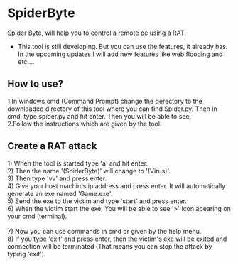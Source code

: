 # SpiderByte
Spider Byte, will help you to control a remote pc using a RAT.

* This tool is still developing. But you can use the features, it already has. In the upcoming updates I will add new features like web flooding and etc....

<h2>How to use?</h2>
1.In windows cmd (Command Prompt) change the derectory to the downloaded directory of this tool where you can find Spider.py. Then in cmd, type spider.py and hit enter. Then you will be able to see,<br>
<img src=""><br>
2.Follow the instructions which are given by the tool.

<h2>Create a RAT attack</h2>
1) When the tool is started type 'a' and hit enter.<br>
2) Then the name '(SpiderByte)' will change to '(Virus)'.<br>
3) Then type 'vv' and press enter.<br>
4) Give your host machin's ip address and press enter. It will automatically generate an exe named 'Game.exe'.<br>
5) Send the exe to the victim and type 'start' and press enter.<br>
6) When the victim start the exe, You will be able to see '>' icon apearing on your cmd (terminal).<br><br>
7) Now you can use commands in cmd or given by the help menu.<br>
8) If you type 'exit' and press enter, then the victim's exe will be exited and connection will be terminated (That means you can stop the attack by typing 'exit').
